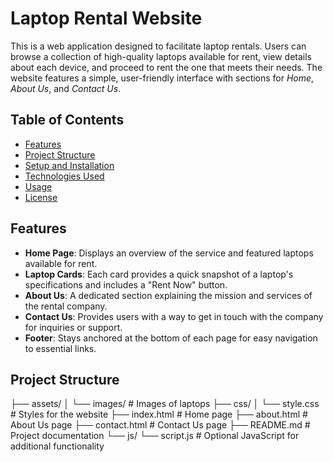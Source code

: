 # Laptop Rental Website

This is a web application designed to facilitate laptop rentals. Users can browse a collection of high-quality laptops available for rent, view details about each device, and proceed to rent the one that meets their needs. The website features a simple, user-friendly interface with sections for *Home*, *About Us*, and *Contact Us*.

## Table of Contents

- [Features](#features)
- [Project Structure](#project-structure)
- [Setup and Installation](#setup-and-installation)
- [Technologies Used](#technologies-used)
- [Usage](#usage)
- [License](#license)

## Features

- **Home Page**: Displays an overview of the service and featured laptops available for rent.
- **Laptop Cards**: Each card provides a quick snapshot of a laptop's specifications and includes a "Rent Now" button.
- **About Us**: A dedicated section explaining the mission and services of the rental company.
- **Contact Us**: Provides users with a way to get in touch with the company for inquiries or support.
- **Footer**: Stays anchored at the bottom of each page for easy navigation to essential links.

## Project Structure

├── assets/ │ └── images/ # Images of laptops ├── css/ │ └── style.css # Styles for the website ├── index.html # Home page ├── about.html # About Us page ├── contact.html # Contact Us page ├── README.md # Project documentation └── js/ └── script.js # Optional JavaScript for additional functionality